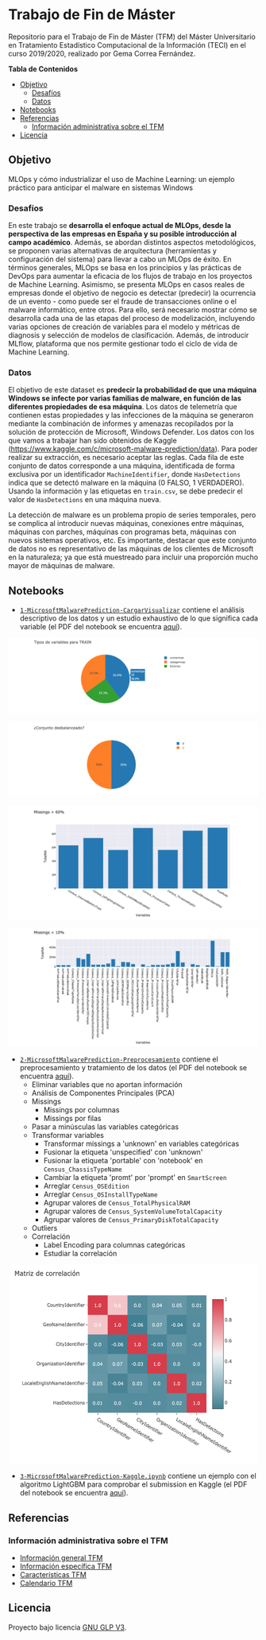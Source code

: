 # Trabajo de Fin de Máster

Repositorio para el Trabajo de Fin de Máster (TFM) del Máster Universitario en Tratamiento Estadístico Computacional de la Información (TECI) en el curso 2019/2020, realizado por Gema Correa Fernández.

**Tabla de Contenidos**

- [Objetivo](#id0)
  - [Desafíos](#id1)
  - [Datos](#id2) 
- [Notebooks](#id3) 
- [Referencias](#id20)
  - [Información administrativa sobre el TFM](#id21)
- [Licencia](#id23)
  
## Objetivo <a name="id0"></a>

MLOps y cómo industrializar el uso de Machine Learning: un ejemplo práctico para anticipar el malware en sistemas Windows

### Desafíos <a name="id1"></a>

En este trabajo se **desarrolla el enfoque actual de MLOps, desde la perspectiva de las empresas en España y su posible introducción al campo académico**. Además, se abordan distintos aspectos metodológicos, se proponen varias alternativas de arquitectura (herramientas y configuración del sistema) para llevar a cabo un MLOps de éxito. En términos generales, MLOps se basa en los principios y las prácticas de DevOps para aumentar la eficacia de los flujos de trabajo en los proyectos de Machine Learning. Asimismo, se presenta MLOps en casos reales de empresas donde el objetivo de negocio es detectar (predecir) la ocurrencia de un evento - como puede ser el fraude de transacciones online o el malware informático, entre otros. Para ello, será necesario mostrar cómo se desarrolla cada una de las etapas del proceso de modelización, incluyendo varias opciones de creación de variables para el modelo y métricas de diagnosis y selección de modelos de clasificación. Además, de introducir MLflow, plataforma que nos permite gestionar todo el ciclo de vida de Machine Learning.

### Datos <a name="id2"></a>

El objetivo de este dataset es **predecir la probabilidad de que una máquina Windows se infecte por varias familias de malware, en función de las diferentes propiedades de esa máquina**. Los datos de telemetría que contienen estas propiedades y las infecciones de la máquina se generaron mediante la combinación de informes y amenazas recopilados por la solución de protección de Microsoft, Windows Defender. Los datos con los que vamos a trabajar han sido obtenidos de Kaggle (https://www.kaggle.com/c/microsoft-malware-prediction/data). Para poder realizar su extracción, es necesario aceptar las reglas. Cada fila de este conjunto de datos corresponde a una máquina, identificada de forma exclusiva por un identificador `MachineIdentifier`, donde `HasDetections` indica que se detectó malware en la máquina (0 FALSO, 1 VERDADERO). Usando la información y las etiquetas en `train.csv`, se debe predecir el valor de `HasDetections` en una máquina nueva.

La detección de malware es un problema propio de series temporales, pero se complica al introducir nuevas máquinas, conexiones entre máquinas, máquinas con parches, máquinas con programas beta, máquinas con nuevos sistemas operativos, etc. Es importante, destacar que este conjunto de datos no es representativo de las máquinas de los clientes de Microsoft en la naturaleza; ya que está muestreado para incluir una proporción mucho mayor de máquinas de malware.

## Notebooks <a name="id3"></a>

- [`1-MicrosoftMalwarePrediction-CargarVisualizar`](https://github.com/Gecofer/TFM_1920/blob/master/notebooks/1-MicrosoftMalwarePrediction-CargarVisualizar.ipynb) contiene el análisis descriptivo de los datos y un estudio exhaustivo de lo que significa cada variable (el PDF del notebook se encuentra [aquí](https://github.com/Gecofer/TFM_1920/blob/master/notebooks/1-MicrosoftMalwarePrediction-CargarVisualizar.pdf)).

<p align="center">
  <img src="docs/imagenes/tipos_variables.png">
</p>

<p align="center">
  <img src="docs/imagenes/conjunto_desbalanceado.png">
</p>

<p align="center">
  <img src="docs/imagenes/missings60.png">
</p>

<p align="center">
  <img src="docs/imagenes/missings10.png">
</p>

- [`2-MicrosoftMalwarePrediction-Preprocesamiento`](https://github.com/Gecofer/TFM_1920/blob/master/notebooks/2-MicrosoftMalwarePrediction-Preprocesamiento.ipynb) contiene el preprocesamiento y tratamiento de los datos (el PDF del notebook se encuentra [aquí](https://github.com/Gecofer/TFM_1920/blob/master/notebooks/2-MicrosoftMalwarePrediction-Preprocesamiento.pdf)).
  - Eliminar variables que no aportan información
  - Análisis de Componentes Principales (PCA)
  - Missings
    - Missings por columnas
    - Missings por filas
  - Pasar a minúsculas las variables categóricas
  - Transformar variables
    - Transformar missings a 'unknown' en variables categóricas
    - Fusionar la etiqueta 'unspecified' con 'unknown'
    - Fusionar la etiqueta 'portable' con 'notebook' en `Census_ChassisTypeName`
    - Cambiar la etiqueta 'promt' por 'prompt' en `SmartScreen`
    - Arreglar `Census_OSEdition`
    - Arreglar `Census_OSInstallTypeName`
    - Agrupar valores de `Census_TotalPhysicalRAM`
    - Agrupar valores de `Census_SystemVolumeTotalCapacity`
    - Agrupar valores de `Census_PrimaryDiskTotalCapacity`
  - Outliers
  - Correlación
    - Label Encoding para columnas categóricas
    - Estudiar la correlación

<p align="center">
  <img width="500" height="400" src="docs/imagenes/CountryIdentifier.png">
</p>  

- [`3-MicrosoftMalwarePrediction-Kaggle.ipynb`](https://github.com/Gecofer/TFM_1920/blob/master/notebooks/3-MicrosoftMalwarePrediction-Kaggle.ipynb) contiene un ejemplo con el algoritmo LightGBM para comprobar el submission en Kaggle (el PDF del notebook se encuentra [aquí](https://github.com/Gecofer/TFM_1920/blob/master/notebooks/3-MicrosoftMalwarePrediction-Kaggle.pdf)).


## Referencias <a name="id20"></a>

### Información administrativa sobre el TFM <a name="id21"></a>

- [Información general TFM](http://blogs.mat.ucm.es/teci/?page_id=151)
- [Información específica TFM](https://blogs.mat.ucm.es/teci/?page_id=1973)
- [Características TFM](http://blogs.mat.ucm.es/teci/wp-content/uploads/sites/9/2016/11/caracteristica-tfm.pdf)
- [Calendario TFM](http://blogs.mat.ucm.es/teci/wp-content/uploads/sites/9/2019/12/calendario-TFM-19-20.pdf)


## Licencia <a name="id23"></a>

Proyecto bajo licencia [GNU GLP V3](https://github.com/Gecofer/TFM_1920/blob/master/LICENSE).


<!------
<p align="center">
  <img width="210" height="90" src="docs/imagenes/tipos_variables.png">
</p>
### Soluciones
- https://github.com/imor-de/microsoft_malware_prediction_kaggle_2nd
### Desarrollo del TFM
- [Overleaf](https://www.overleaf.com/read/hysrkqscqfgy)
----->

